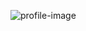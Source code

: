![profile-image](https://avatars2.githubusercontent.com/u/44015328?s=400&u=ddedf1b456a3d37c78a7de4f159fb20d9ec68e02&v=4)
